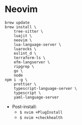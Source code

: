 # Neovim

```
brew update
brew install \
	tree-sitter \
	luajit \
	neovim \
	lua-language-server \
	luarocks \
	eslint_d \
	terraform-ls \
	efm-langserver \
	ripgrep \
	go \
	node
npm i -g \
	prettier \
	typescript-language-server \
	typescript \
	yaml-language-server
```

- Post-install:
	- `$ nvim +PlugInstall`
	- `$ nvim +checkhealth`
